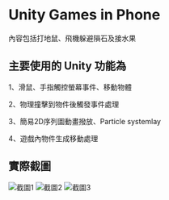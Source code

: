 # Unity Games in Phone

內容包括打地鼠、飛機躲避隕石及接水果

## 主要使用的 Unity 功能為

1、滑鼠、手指觸控螢幕事件、移動物體

2、物理撞擊到物件後觸發事件處理

3、簡易2D序列圖動畫撥放、Particle systemlay

4、遊戲內物件生成移動處理

## 實際截圖

![截圖1](https://github.com/lzhengwei/Unity_Gamesinphone/blob/master/image/gameshot1.jpg)
![截圖2](https://github.com/lzhengwei/Unity_Gamesinphone/blob/master/image/gameshot2.jpg)
![截圖3](https://github.com/lzhengwei/Unity_Gamesinphone/blob/master/image/gameshot3.jpg)

